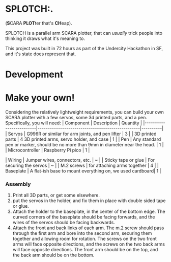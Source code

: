 # SPLOTCH:.
(**S**CARA **PLOT**ter that's **CH**eap).

SPLOTCH is a parallel arm SCARA plotter, that can *usually* trick people into thinking it draws what it's meaning to.

This project was built in 72 hours as part of the Undercity Hackathon in SF, and it's state does represent that.

# Development



# Make your own!
Considering the relatively lightweight requirements, you can build your own SCARA plotter with a few servos, some 3d printed parts, and a pen. Specifically, you will need:
| Component               | Description                                      | Quantity |
|-------------------------|--------------------------------------------------|----------|
| Servos                  | G996R or similar for arm joints, and pen lifter             | 3       |
| 3D printed parts        | 4 3D printed arms, servo holder, and case                              | 1        |
| Pen                     | Any standard pen or marker, should be no more than 9mm in diameter near the head.                        | 1        |
| Microcontroller         | Raspberry Pi pico                | 1        |

| Wiring                  | Jumper wires, connectors, etc.                   | ~ |
| Sticky tape or glue | For securing the servos | ~ |
| M.2 screws | for attaching arms together | 4 |
| Baseplate | A flat-ish base to mount everything on, we used cardboard| 1 |

### Assembly
1. Print all 3D parts, or get some elsewhere.
2. put the servos in the holder, and fix them in place with double sided tape or glue.
3. Attach the holder to the baseplate, in the center of the bottom edge. The curved corners of the baseplate should be facing forwards, and the wires of the servos should be facing backwards.
4. Attach the front and back links of each arm. The m.2 screw should pass through the first arm and bore into the second arm, securing them together and allowing room for rotation. The screws on the two front arms will face opposite directions, and the screws on the two back arms will face opposite directions.
The front arm should be on the top, and the back arm should be on the bottom.